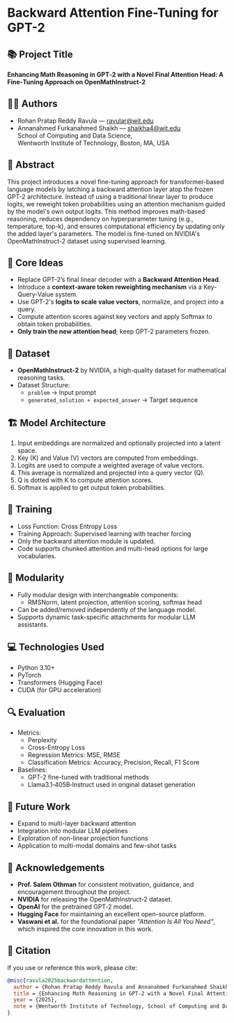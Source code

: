 # Backward Attention Fine-Tuning for GPT-2

## 📚 Project Title
**Enhancing Math Reasoning in GPT‑2 with a Novel Final Attention Head: A Fine‑Tuning Approach on OpenMathInstruct‑2**

## 👨‍💻 Authors
- Rohan Pratap Reddy Ravula — [ravular@wit.edu](mailto:ravular@wit.edu)  
- Annanahmed Furkanahmed Shaikh — [shaikha4@wit.edu](mailto:shaikha4@wit.edu)  
School of Computing and Data Science,  
Wentworth Institute of Technology, Boston, MA, USA

## 📄 Abstract
This project introduces a novel fine-tuning approach for transformer-based language models by latching a backward attention layer atop the frozen GPT-2 architecture. Instead of using a traditional linear layer to produce logits, we reweight token probabilities using an attention mechanism guided by the model's own output logits. This method improves math-based reasoning, reduces dependency on hyperparameter tuning (e.g., temperature, top-k), and ensures computational efficiency by updating only the added layer's parameters. The model is fine-tuned on NVIDIA's OpenMathInstruct-2 dataset using supervised learning.

## 🧠 Core Ideas
- Replace GPT-2’s final linear decoder with a **Backward Attention Head**.
- Introduce a **context-aware token reweighting mechanism** via a Key-Query-Value system.
- Use GPT-2's **logits to scale value vectors**, normalize, and project into a query.
- Compute attention scores against key vectors and apply Softmax to obtain token probabilities.
- **Only train the new attention head**; keep GPT-2 parameters frozen.

## 🔢 Dataset
- **OpenMathInstruct‑2** by NVIDIA, a high-quality dataset for mathematical reasoning tasks.
- Dataset Structure:
  - `problem` → Input prompt
  - `generated_solution + expected_answer` → Target sequence

## 🏗️ Model Architecture
1. Input embeddings are normalized and optionally projected into a latent space.
2. Key (K) and Value (V) vectors are computed from embeddings.
3. Logits are used to compute a weighted average of value vectors.
4. This average is normalized and projected into a query vector (Q).
5. Q is dotted with K to compute attention scores.
6. Softmax is applied to get output token probabilities.

## 🧪 Training
- Loss Function: Cross Entropy Loss
- Training Approach: Supervised learning with teacher forcing
- Only the backward attention module is updated.
- Code supports chunked attention and multi-head options for large vocabularies.

## 🧩 Modularity
- Fully modular design with interchangeable components:
  - RMSNorm, latent projection, attention scoring, softmax head
- Can be added/removed independently of the language model.
- Supports dynamic task-specific attachments for modular LLM assistants.

## 💻 Technologies Used
- Python 3.10+
- PyTorch
- Transformers (Hugging Face)
- CUDA (for GPU acceleration)

## 🔍 Evaluation
- Metrics:
  - Perplexity
  - Cross-Entropy Loss
  - Regression Metrics: MSE, RMSE
  - Classification Metrics: Accuracy, Precision, Recall, F1 Score
- Baselines:
  - GPT-2 fine-tuned with traditional methods
  - Llama3.1‑405B‑Instruct used in original dataset generation

## 🔬 Future Work
- Expand to multi-layer backward attention
- Integration into modular LLM pipelines
- Exploration of non-linear projection functions
- Application to multi-modal domains and few-shot tasks

## 🙏 Acknowledgements
- **Prof. Salem Othman** for consistent motivation, guidance, and encouragement throughout the project.
- **NVIDIA** for releasing the OpenMathInstruct‑2 dataset.
- **OpenAI** for the pretrained GPT‑2 model.
- **Hugging Face** for maintaining an excellent open-source platform.
- **Vaswani et al.** for the foundational paper _"Attention Is All You Need"_, which inspired the core innovation in this work.

## 📜 Citation
If you use or reference this work, please cite:
```bibtex
@misc{ravula2025backwardattention,
  author = {Rohan Pratap Reddy Ravula and Annanahmed Furkanahmed Shaikh},
  title = {Enhancing Math Reasoning in GPT-2 with a Novel Final Attention Head: A Fine-Tuning Approach on OpenMathInstruct-2},
  year = {2025},
  note = {Wentworth Institute of Technology, School of Computing and Data Science}
}
